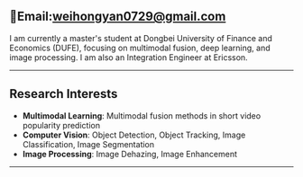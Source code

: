 
📧Email:[weihongyan0729@gmail.com](mailto:weihongyan0729@gmail.com)
---

I am currently a master's student at Dongbei University of Finance and Economics (DUFE), focusing on multimodal fusion, deep learning, and image processing. I am also an Integration Engineer at Ericsson.

---

## Research Interests

- **Multimodal Learning**: Multimodal fusion methods in short video popularity prediction
- **Computer Vision**: Object Detection, Object Tracking, Image Classification, Image Segmentation
- **Image Processing**: Image Dehazing, Image Enhancement

---